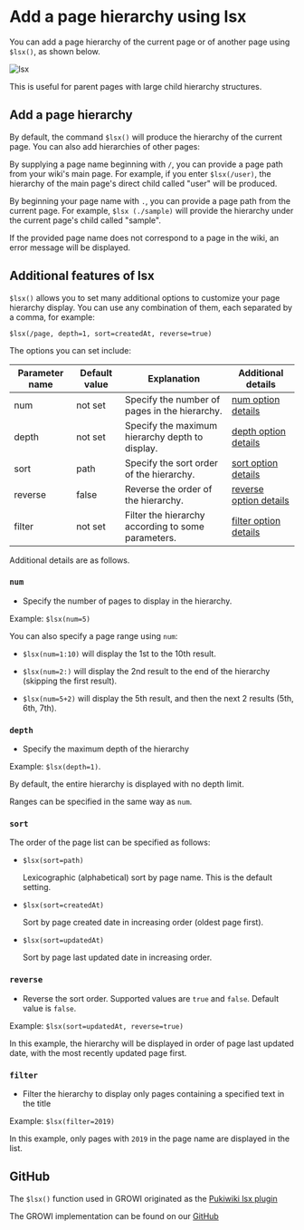 # Add a page hierarchy using lsx

You can add a page hierarchy of the current page or of another
page using `$lsx()`, as shown below.

![lsx](./images/lsx_gif.gif)

This is useful for parent pages with large child hierarchy
structures.

## Add a page hierarchy

By default, the command `$lsx()` will produce the hierarchy
of the current page.  You can also add hierarchies of other pages:

By supplying a page name beginning with `/`, you can provide a
page path from your wiki's main page.  For example, if you 
enter `$lsx(/user)`, the hierarchy of the main page's direct child
called "user" will be produced.

By beginning your page name with `.`, you can provide a page
path from the current page.  For example, `$lsx (./sample)` will
provide the hierarchy under the current page's child called "sample".

[//]: <> (TODO: 紹介してるエラーメッセージの例を表そう。)
If the provided page name does not correspond to a page in the wiki,
an error message will be displayed.

## Additional features of lsx

`$lsx()` allows you to set many additional options to customize your
page hierarchy display.  You can use any combination of them, each
separated by a comma, for example:

`$lsx(/page, depth=1, sort=createdAt, reverse=true)`

The options you can set include:

| Parameter name    | Default value    |  Explanation   | Additional details |
| --- | --- | --- | --- |
|  num   |  not set   | Specify the number of pages in the hierarchy.| [num option details](#num-option) |
|  depth   |  not set   | Specify the maximum hierarchy depth to display.| [depth option details](#depth-option) |
|  sort   |  path   | Specify the sort order of the hierarchy. | [sort option details](#sort-option) |
|  reverse   |  false   | Reverse the order of the hierarchy.| [reverse option details](#reverse-option) |
|  filter   |  not set   | Filter the hierarchy according to some parameters. | [filter option details](#filter-option) |

Additional details are as follows.

### `num`

- Specify the number of pages to display in the hierarchy.

Example: `$lsx(num=5)`

You can also specify a page range using `num`:

- `$lsx(num=1:10)` will display the 1st to the 10th result.

- `$lsx(num=2:)` will display the 2nd result to the end of the hierarchy
(skipping the first result).

- `$lsx(num=5+2)` will display the 5th result, and then the next 2 results
(5th, 6th, 7th).

### `depth`

- Specify the maximum depth of the hierarchy

Example: `$lsx(depth=1)`.

By default, the entire hierarchy is displayed with no depth limit.

Ranges can be specified in the same way as `num`.

### `sort`
  
The order of the page list can be specified as follows:

- `$lsx(sort=path)`

  Lexicographic (alphabetical) sort by page name.  This is the default setting.

- `$lsx(sort=createdAt)`

  Sort by page created date in increasing order (oldest page first).

- `$lsx(sort=updatedAt)`

  Sort by page last updated date in increasing order.

### `reverse`

- Reverse the sort order.  Supported values are `true` and `false`.
  Default value is `false`.

Example: `$lsx(sort=updatedAt, reverse=true)`

In this example, the hierarchy will be displayed in order of
page last updated date, with the most recently updated page first.

### `filter`

- Filter the hierarchy to display only pages containing a specified
  text in the title

Example: `$lsx(filter=2019)`

In this example, only pages with `2019` in the page name are displayed
in the list.

## GitHub

The `$lsx()` function used in GROWI originated as the 
[Pukiwiki lsx plugin](http://ukiya.sakura.ne.jp/index.php?PukiWiki%2F1.4%2F%E3%83%9E%E3%83%8B%E3%83%A5%E3%82%A2%E3%83%AB%2F%E3%83%97%E3%83%A9%E3%82%B0%E3%82%A4%E3%83%B3%2F%E7%8B%AC%E8%87%AA%E3%81%AB%E8%BF%BD%E5%8A%A0%E3%81%97%E3%81%9F%E3%82%82%E3%81%AE%2Flsx)

The GROWI implementation can be found on our 
[GitHub](https://github.com/weseek/growi-plugin-lsx)

